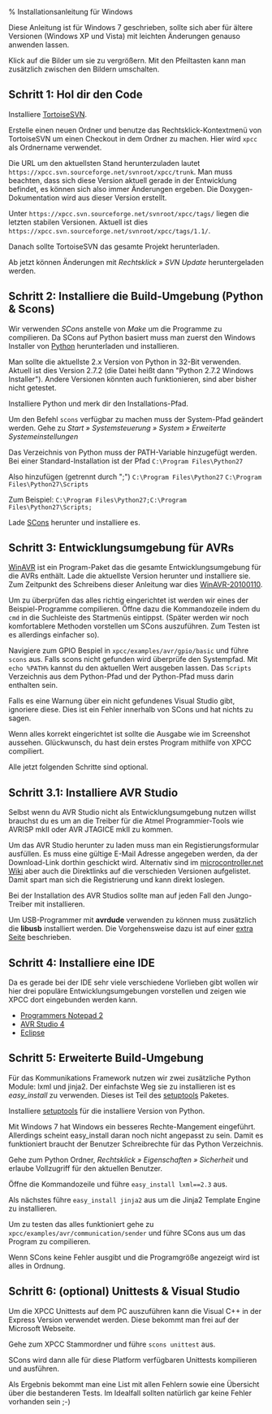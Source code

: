 % Installationsanleitung für Windows

Diese Anleitung ist für Windows 7 geschrieben, sollte sich aber
für ältere Versionen (Windows XP und Vista) mit leichten Änderungen
genauso anwenden lassen.

Klick auf die Bilder um sie zu vergrößern. Mit den Pfeiltasten
kann man zusätzlich zwischen den Bildern umschalten.


Schritt 1: Hol dir den Code
---------------------------

<screenshot href="images/windows/tortoisesvn_download.png" title="Installiere TortoiseSVN" />

Installiere [TortoiseSVN][].

<screenshot href="images/windows/tortoisesvn_context_menu.jpg" title="TortoiseSVN: Kontextmenü" />

Erstelle einen neuen Ordner und benutze das Rechtsklick-Kontextmenü
von TortoiseSVN um einen Checkout in dem Ordner zu machen. Hier
wird `xpcc` als Ordnername verwendet.

<screenshot href="images/windows/tortoisesvn_checkout_parameter.jpg" title="TortoiseSVN: Einstellen des SVN Servers" />

Die URL um den aktuellsten Stand herunterzuladen lautet
`https://xpcc.svn.sourceforge.net/svnroot/xpcc/trunk`.
Man muss beachten, dass sich diese Version aktuell gerade in der Entwicklung befindet,
es können sich also immer Änderungen ergeben. Die Doxygen-Dokumentation
wird aus dieser Version erstellt.

Unter `https://xpcc.svn.sourceforge.net/svnroot/xpcc/tags/`
liegen die letzten stabilen Versionen. Aktuell ist dies
`https://xpcc.svn.sourceforge.net/svnroot/xpcc/tags/1.1/`.

<screenshot href="images/windows/tortoisesvn_checkout_progress.jpg" title="TortoiseSVN: Herunterladen des Codes" />

Danach sollte TortoiseSVN das gesamte Projekt herunterladen.

Ab jetzt können Änderungen mit *Rechtsklick &raquo; SVN Update* heruntergeladen
werden.


Schritt 2: Installiere die Build-Umgebung (Python & Scons)
----------------------------------------------------------

<screenshot href="images/windows/python_download.png" title="Download Python" />

Wir verwenden *SCons* anstelle von *Make* um die
Programme zu compilieren.
Da SCons auf Python basiert muss man zuerst den Windows Installer von
[Python][python] herunterladen und installieren.

Man sollte die aktuellste 2.x Version von Python in 32-Bit verwenden.
Aktuell ist dies Version 2.7.2 (die Datei heißt dann "Python 2.7.2 Windows Installer"). Andere
Versionen könnten auch funktionieren, sind aber bisher nicht getestet.

<screenshot href="images/windows/python_install.jpg" title="Installiere Python" />

Installiere Python und merk dir den Installations-Pfad.

<screenshot href="images/windows/python_path_prepare.jpg" title="Füge Python dem Systempfad hinzu" />

Um den Befehl `scons` verfügbar zu machen muss der
System-Pfad geändert werden. Gehe zu
*Start &raquo; Systemsteuerung &raquo; System &raquo; Erweiterte Systemeinstellungen*

<screenshot href="images/windows/python_path.jpg" title="Füge Python dem Systempfad hinzu" />

Das Verzeichnis von Python muss der PATH-Variable hinzugefügt werden. Bei einer
Standard-Installation ist der Pfad `C:\Program Files\Python27`

Also hinzufügen (getrennt durch ";")
`C:\Program Files\Python27`
`C:\Program Files\Python27\Scripts`

Zum Beispiel: 
`C:\Program Files\Python27;C:\Program Files\Python27\Scripts;`

<screenshot href="images/windows/scons_download.png" title="Installiere SCons" />

Lade [SCons][scons] herunter und installiere es.


Schritt 3: Entwicklungsumgebung für AVRs
----------------------------------------

<screenshot href="images/windows/winavr_download.png" title="Installiere WinAVR" />

[WinAVR][winavr] ist ein Program-Paket das die gesamte Entwicklungsumgebung
für die AVRs enthält. Lade die aktuellste Version herunter und installiere
sie. Zum Zeitpunkt des Schreibens dieser Anleitung war
dies [WinAVR-20100110][winavr_install].

<screenshot href="images/windows/cmd.jpg" title="Öffnen die Kommandozeile" />

Um zu überprüfen das alles richtig eingerichtet ist werden
wir eines der Beispiel-Programme compilieren. Öffne dazu die Kommandozeile
indem du `cmd` in die Suchleiste des Startmenüs eintippst.
(Später werden wir noch komfortablere Methoden vorstellen um SCons
auszuführen. Zum Testen ist es allerdings einfacher so).

<screenshot href="images/windows/cmd_gpio_scons.jpg" title="Führe SCons aus" />

Navigiere zum GPIO Bespiel in `xpcc/examples/avr/gpio/basic`
und führe `scons` aus. Falls scons nicht gefunden wird
überprüfe den Systempfad. Mit `echo %PATH%` kannst du
den aktuellen Wert ausgeben lassen. Das `Scripts` Verzeichnis
aus dem Python-Pfad und der Python-Pfad muss darin enthalten sein.

<screenshot href="images/windows/cmd_gio_scons_error_missing_visual_studio.jpg"	title="SCons beschwert sich eventuell über ein fehlendes Visual Studio. Ignoriere diese Warnung." />

Falls es eine Warnung über ein nicht gefundenes Visual Studio gibt,
ignoriere diese. Dies ist ein Fehler innerhalb von SCons und hat
nichts zu sagen.

<screenshot href="images/windows/cmd_gpio_scons_success.jpg" title="Kompilieren war erfolgreich" />

Wenn alles korrekt eingerichtet ist sollte die Ausgabe wie
im Screenshot aussehen. Glückwunsch, du hast dein erstes Program
mithilfe von XPCC compiliert.

Alle jetzt folgenden Schritte sind optional.


Schritt 3.1: Installiere AVR Studio
-----------------------------------

<screenshot href="images/windows/avrstudio_download.png" title="Lade AVR Studio 4.18 herunter" />

Selbst wenn du AVR Studio nicht als Entwicklungsumgebung nutzen
willst brauchst du es um an die Treiber für die Atmel Programmier-Tools
wie AVRISP mkII oder AVR JTAGICE mkII zu kommen.

Um das AVR Studio herunter zu laden muss man ein Registierungsformular
ausfüllen. Es muss eine gültige E-Mail Adresse angegeben werden, da
der Download-Link dorthin geschickt wird. Alternativ sind im
[microcontroller.net Wiki][avrstudio] aber auch die Direktlinks auf die
verschieden Versionen aufgelistet. Damit spart man sich die Registrierung
und kann direkt loslegen.

<screenshot href="images/windows/avrstudio_jungo_driver.jpg" title="Installiere den Jungo Driver" />

Bei der Installation des AVR Studios sollte man auf jeden Fall
den Jungo-Treiber mit installieren.

Um USB-Programmer mit **avrdude** verwenden zu können muss zusätzlich
die **libusb** installiert werden. Die Vorgehensweise dazu ist auf einer
[extra Seite](install_libusb.html) beschrieben.


Schritt 4: Installiere eine IDE
-------------------------------

Da es gerade bei der IDE sehr viele verschiedene Vorlieben gibt wollen
wir hier drei populäre Entwicklungsumgebungen vorstellen und zeigen
wie XPCC dort eingebunden werden kann.

- [Programmers Notepad 2](install_ide_pn2.html)
- [AVR Studio 4](install_ide_avrstudio4.html)
- [Eclipse](install_ide_eclipse.html)


Schritt 5: Erweiterte Build-Umgebung
------------------------------------

<screenshot href="images/windows/python_setuptools_download.png" title="Installiere setuptools" />

Für das Kommunikations Framework nutzen wir zwei zusätzliche
Python Module: lxml und jinja2.
Der einfachste Weg sie zu installieren ist es *easy_install* zu verwenden. 
Dieses ist Teil des [setuptools][] Paketes.

Installiere [setuptools][] für die installiere Version von Python.

<screenshot href="images/windows/python_setuptools_rights.jpg" title="Setze die Zugriffsrecht für den Python-Ordner" />

Mit Windows 7 hat Windows ein besseres Rechte-Mangement eingeführt. 
Allerdings scheint easy_install daran noch nicht angepasst zu sein. Damit
es funktioniert braucht der Benutzer Schreibrechte für das Python
Verzeichnis.

Gehe zum Python Ordner, *Rechtsklick &raquo; Eigenschaften &raquo;
Sicherheit* und erlaube Vollzugriff für den aktuellen Benutzer.

<screenshot href="images/windows/python_lxml.jpg" title="Installiere lxml" />

Öffne die Kommandozeile und führe `easy_install lxml==2.3` aus.

<screenshot href="images/windows/python_jinja2.jpg" title="Installiere jinja2" />

Als nächstes führe `easy_install jinja2` aus um die Jinja2 Template Engine
zu installieren.

<screenshot href="images/windows/cmd_communication_scons.jpg" title="Überprüfe ob sich das Kommunikations-Beispiel kompilieren lässt." />

Um zu testen das alles funktioniert gehe zu `xpcc/examples/avr/communication/sender`
und führe SCons aus um das Program zu compilieren.

<screenshot href="images/windows/cmd_communication_scons_success.jpg" title="Kompilieren war erfolgreich" />

Wenn SCons keine Fehler ausgibt und die Programgröße angezeigt
wird ist alles in Ordnung.


Schritt 6: (optional) Unittests & Visual Studio
-----------------------------------------------

<screenshot href="images/windows/vc++_download.png" title="Lade Visual C++ herunter" />

Um die XPCC Unittests auf dem PC auszuführen kann die 
Visual C++ in der Express Version verwendet werden. Diese bekommt
man frei auf der Microsoft Webseite.

<screenshot href="images/windows/cmd_unittest_scons.jpg" title="Kompiliere und starte die Unittests" />

Gehe zum XPCC Stammordner und führe `scons unittest` aus.

<screenshot href="images/windows/cmd_unittest_success.jpg" title="Übersicht Unittests" />

SCons wird dann alle für diese Platform verfügbaren Unittests
kompilieren und ausführen.

Als Ergebnis bekommt man eine List mit allen Fehlern sowie eine
Übersicht über die bestanderen Tests. Im Idealfall sollten natürlich
gar keine Fehler vorhanden sein ;-)


[python]: http://www.python.org/download/
[scons]: http://www.scons.org/download.php
[setuptools]: http://pypi.python.org/pypi/setuptools
[avrstudio]: http://www.mikrocontroller.net/articles/AVR-Studio
[winavr]: http://sourceforge.net/projects/winavr/files/WinAVR/
[winavr_install]: http://sourceforge.net/projects/winavr/files/WinAVR/20100110/WinAVR-20100110-install.exe/download
[TortoiseSVN]: http://tortoisesvn.net/downloads
